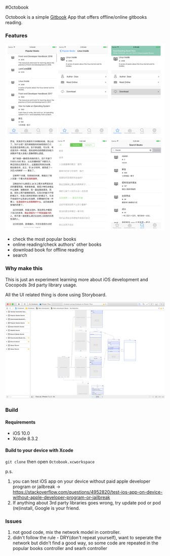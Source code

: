 #Octobook

Octobook is a simple [Gitbook](https://www.gitbook.com) App that offers offline/online gitbooks reading.

### Features

![](screenshots/screenshot1.png)
![](screenshots/screenshot2.png)


- check the most popular books
- online reading/check authors' other books
- download book for offline reading
- search


### Why make this

This is just an experiment learning more about iOS development and Cocopods 3rd party library usage.

All the UI related thing is done using Storyboard.

![](screenshots/storyboard.png)


### Build

#### Requirements

- iOS 10.0
- Xcode 8.3.2

#### Build to your device with Xcode

`git clone` then open `Octobook.xcworkspace`

p.s. 

1. you can test iOS app on your device without paid apple developer program or jailbreak -> <https://stackoverflow.com/questions/4952820/test-ios-app-on-device-without-apple-developer-program-or-jailbreak>  
2. If anything about 3rd party libraries goes wrong, try update pod or pod (re)install, Google is your friend.

### Issues

1. not good code, mix the network model in controller.
2. didn't follow the rule - DRY(don't repeat yourself), want to seperate the network but didn't find a good way, so some code are repeated in the popular books controller and searh controller
